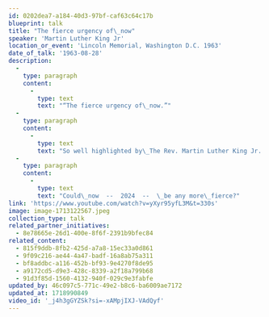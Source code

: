 ```yaml
---
id: 0202dea7-a184-40d3-97bf-caf63c64c17b
blueprint: talk
title: "The fierce urgency of\_now"
speaker: 'Martin Luther King Jr'
location_or_event: 'Lincoln Memorial, Washington D.C. 1963'
date_of_talk: '1963-08-28'
description:
  -
    type: paragraph
    content:
      -
        type: text
        text: "“The fierce urgency of\_now.”"
  -
    type: paragraph
    content:
      -
        type: text
        text: "So well highlighted by\_The Rev. Martin Luther King Jr. in his profoundly moving “I Have a Dream” speech at the Lincoln Memorial in 1963, the phrase ‘urgency of now’ also must be applied, in the currency of 2024,\_even beyond solving racism to the higher crises of ending war and preserving sentient life on Earth. "
  -
    type: paragraph
    content:
      -
        type: text
        text: "Could\_now  --  2024  --  \_be any more\_fierce?"
link: 'https://www.youtube.com/watch?v=yXyr95yfL3M&t=330s'
image: image-1713122567.jpeg
collection_type: talk
related_partner_initiatives:
  - 8e78665e-26d1-400e-8f6f-2391b9bfec84
related_content:
  - 815f9ddb-8fb2-425d-a7a8-15ec33a0d861
  - 9f09c216-ae44-4a47-badf-16a8ab75a311
  - bf8addbc-a116-452b-bf93-9e4270f8de95
  - a9172cd5-d9e3-428c-8339-a2f18a799b68
  - 91d3f85d-1560-4132-940f-029c9e3fabfe
updated_by: 46c097c5-771c-49e2-b8c6-ba6009ae7172
updated_at: 1718990849
video_id: '_j4h3gGYZSk?si=-xAMpjIXJ-VAdQyf'
---
```

